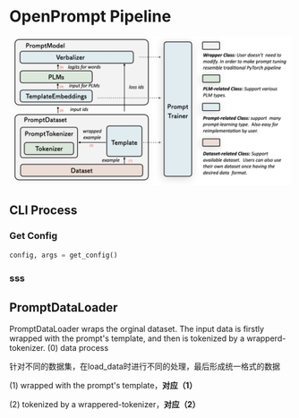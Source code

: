 
# OpenPrompt Pipeline

![OpenPrompt](openprompt.png "openprompt")

## CLI Process

### Get Config
```python
config, args = get_config()
```

### sss



##  PromptDataLoader
PromptDataLoader wraps the orginal dataset. The input data is firstly wrapped with the prompt's template, and then is tokenized by a wrapperd-tokenizer. 
(0) data process

针对不同的数据集，在load_data时进行不同的处理，最后形成统一格式的数据


(1) wrapped with the prompt's template，**对应（1）**



(2) tokenized by a wrappered-tokenizer，**对应（2）**

## 